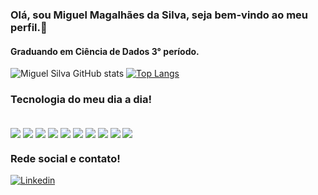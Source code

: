 ### Olá, sou Miguel Magalhães da Silva, seja bem-vindo ao meu perfil.👋
#### Graduando em Ciência de Dados 3° período.
![Miguel Silva GitHub stats](https://github-readme-stats.vercel.app/api?username=MiguelSilva25&show_icons=true&theme=tokyonight)
[![Top Langs](https://github-readme-stats.vercel.app/api/top-langs/?username=MiguelSilva25&layout=compact)](https://github.com/MiguelSilva25/github-readme-stats)

### Tecnologia do meu dia a dia!

<div style="display: inline-block"><br/>
  <img align="center" src="https://img.shields.io/badge/Python-14354C?style=for-the-badge&logo=python&logoColor=white">
  <img align="center" src="https://img.shields.io/badge/MySQL-00000F?style=for-the-badge&logo=mysql&logoColor=white">
  <img align="center" src="https://img.shields.io/badge/R-276DC3?style=for-the-badge&logo=r&logoColor=white">
  <img align="center" src="https://img.shields.io/badge/HTML5-E34F26?style=for-the-badge&logo=html5&logoColor=white"/>        
  <img align="center" src="https://img.shields.io/badge/CSS3-1572B6?style=for-the-badge&logo=css3&logoColor=white">
  <img align="center" src="https://img.shields.io/badge/JavaScript-323330?style=for-the-badge&logo=javascript&logoColor=F7DF1E">
  <img align="center" src="https://img.shields.io/badge/C-00599C?style=for-the-badge&logo=c&logoColor=white">
  <img align="center" src="https://img.shields.io/badge/R-276DC3?style=for-the-badge&logo=r&logoColor=white">
  <img align="center" src="https://img.shields.io/badge/TypeScript-007ACC?style=for-the-badge&logo=typescript&logoColor=white">
  <img align="center" src="https://img.shields.io/badge/Wordpress-21759B?style=for-the-badge&logo=wordpress&logoColor=white">
</div>
  
### Rede social e contato!
[![Linkedin](https://img.shields.io/badge/LinkedIn-0077B5?style=for-the-badge&logo=linkedin&logoColor=white)](https://www.linkedin.com/in/miguelsilva-1584b117b/)
